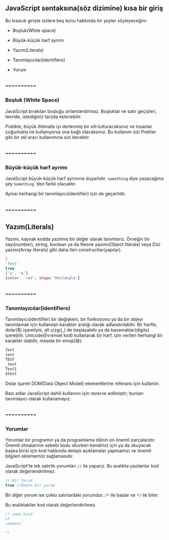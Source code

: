 ## JavaScript sentaksına(söz dizimine) kısa bir giriş

Bu kısacık girişte sizlere beş konu hakkında bir şeyler söyleyeceğim:

* Boşluk(White space)

* Büyük-küçük harf ayrımı

* Yazım(Literals)

* Tanımlayıcılar(identifiers)

* Yorum
  
## ----------

### Boşluk (White Space)

 JavaScript bırakılan boşluğu anlamlandırmaz. Boşluklar ve satır geçişleri, teoride, istediğiniz tarzda eklenebilir.

Pratikte, büyük ihtimalle iyi derlenmiş bir stil tutturacaksınız ve insanlar çoğunlukla ne kullanıyorsa ona bağlı olacaksınız. Bu kullanım sizi Prettier gibi bir stil aracı kullanımına sizi itecektir.

## ----------

### Büyük-küçük harf ayrımı
 JavaScript büyük-küçük harf ayrımına duyarlıdır. `something` diye yazacağınız şey `Something` 'den farklı olacaktır.

 Aynısı herhangi bir tanımlayıcı(identifier) için de geçerlidir.

## ----------

## Yazım(Literals)

Yazımı, kaynak kodda yazılmış bir değer olarak tanımlarız. Örneğin bir sayı(number), string, boolean ya da Nesne yazımı(Object literals) veya Dizi yazımı(Array literals) gibi daha ileri constructlar(yapılar).

```javascript
5
'Test'
true
['a', 'b']
{color: 'red'; shape:'Rectangle'}

```

## ----------

### Tanımlayıcılar(Identifiers)
Tanımlayıcı(identifier) bir değişkeni, bir fonksiyonu ya da bir objeyi tanımlamak için kullanılan karakter aralığı olarak adlandırılabilir. Bir harfle, dolar($) işaretiyle, alt çizgi(_) de başlayabilir ya da basamaklar(digits) içerebilir. Unicode(Evrensel kod) kullanarak bir harf, izin verilen herhangi bir karakter olabilir, mesela bir emoji(😄).

```javascript
Test
test
TEST
_test
Test1
$test

```

Dolar işareti DOM(Data Object Model) elementlerine referans için kullanılır.

Bazı adlar JavaScript dahili kullanımı için rezerve edilmiştir; bunları tanımlayıcı olarak kullanamayız.

## ----------

### Yorumlar
Yorumlar bir programın ya da programlama dilinin en önemli parçalarıdır. Önemli olmalarının sebebi kodu okurken kendimiz için ya da okuyacak başka birisi için kod hakkında detaylı açıklamalar yapmamızı ve önemli bilgileri eklememizi sağlamasıdır.

JavaScript'te tek satırlık yorumları `//` ile yaparız. Bu aralıkta yazılanlar kod olarak değerlendirilmez.

```javascript
// Bir Yorum
true //Başka bir yorum

```

Bir diğer yorum ise çoklu satırlardaki yorumdur. `/*` ile başlar ve `*/` ile biter.

Bu aralıktakiler kod olarak değerlendirilmez.

```javascript
/* some kind
of
comment

*/
```